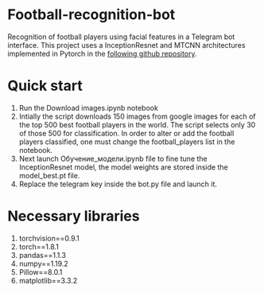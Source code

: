 # Football-recognition-bot
Recognition of football players using facial features in a Telegram bot interface.  This project uses a InceptionResnet and MTCNN architectures implemented in Pytorch in the [following github repository](https://github.com/timesler/facenet-pytorch).

# Quick start
1. Run the Download images.ipynb notebook
2. Intially the script downloads 150 images from google images for each of the top 500 best football players in the world. The script selects only 30 of those 500 for classification. In order to alter or add the football players classified, one must change the football_players list in the notebook.
3. Next launch Обучение_модели.ipynb file to fine tune the InceptionResnet model, the model weights are stored inside the model_best.pt file.
4. Replace the telegram key inside the bot.py file and launch it.

# Necessary libraries
1. torchvision==0.9.1
2. torch==1.8.1
3. pandas==1.1.3
4. numpy==1.19.2
5. Pillow==8.0.1
6. matplotlib==3.3.2



